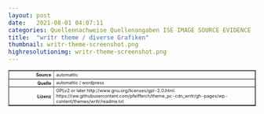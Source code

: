 ```yaml
---
layout: post
date:   2021-08-01 04:07:11
categories: Quellennachweise Quellenangaben ISE IMAGE SOURCE EVIDENCE
title:  "writr theme / diverse Grafiken"
thumbnail: writr-theme-screenshot.png
highresolutionimg: writr-theme-screenshot.png
---
```


<div class="entry-content">

<table style="font-size: xx-small" border="1" cellpadding="2">
<tbody>
<tr>
<th style="text-align: right" width="81"><strong>Source</strong></th>
<td>automattic</td>
</tr>
<tr>
<th style="text-align: right" width="81"><strong>Quelle</strong></th>
<td>automattic / wordpress</td>
</tr>
<tr>
<th style="text-align: right" width="81"><strong>Lizenz</strong></th>
<td>GPLv2 or later http://www.gnu.org/licenses/gpl-2.0.html<br />
https://raw.githubusercontent.com/pfeifferch/theme_pc-cdn_writr/gh-pages/wp-content/themes/writr/readme.txt</td>
</tr>
</tbody>
</table>
<p>&nbsp;</p>

</div><!-- .entry-content -->
